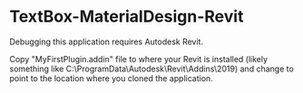 # TextBox-MaterialDesign-Revit

Debugging this application requires Autodesk Revit.

Copy "MyFirstPlugin.addin" file to where your Revit is installed (likely something like C:\ProgramData\Autodesk\Revit\Addins\2019) and change <Assembly> to point to the location where you cloned the application.
